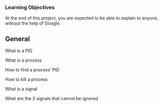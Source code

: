 ### Learning Objectives

At the end of this project, you are expected to be able to explain to anyone, without the help of Google:

## General

What is a PID

What is a process

How to find a process’ PID

How to kill a process

What is a signal

What are the 2 signals that cannot be ignored
